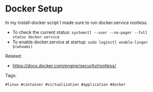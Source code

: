 # Docker Setup

In my install-docker script I made sure to run docker.service rootless.

* To check the current status: `systemctl --user --no-pager --full status docker.service`
* To enable docker.service at startup: `sudo loginctl enable-linger $(whoami)`

Related:

* <https://docs.docker.com/engine/security/rootless/>

Tags:

    #linux #container #virtualization #application #docker

